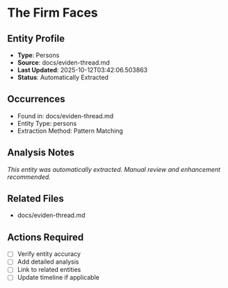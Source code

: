 # The Firm Faces

## Entity Profile
- **Type**: Persons
- **Source**: docs/eviden-thread.md
- **Last Updated**: 2025-10-12T03:42:06.503863
- **Status**: Automatically Extracted

## Occurrences
- Found in: docs/eviden-thread.md
- Entity Type: persons
- Extraction Method: Pattern Matching

## Analysis Notes
*This entity was automatically extracted. Manual review and enhancement recommended.*

## Related Files
- docs/eviden-thread.md

## Actions Required
- [ ] Verify entity accuracy
- [ ] Add detailed analysis
- [ ] Link to related entities
- [ ] Update timeline if applicable
